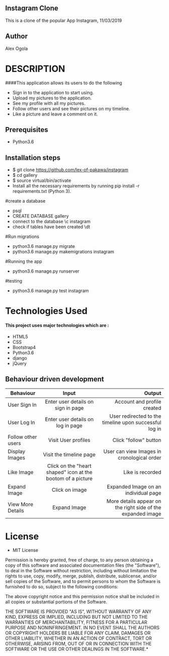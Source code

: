 ## Instagram Clone

This is a clone of the popular App Instagram, 11/03/2019

## Author

Alex Ogola

# DESCRIPTION

####This application allows its users to do the following

* Sign in to the application to start using.
* Upload my pictures to the application.
* See my profile with all my pictures.
* Follow other users and see their pictures on my timeline.
* Like a picture and leave a comment on it.


## Prerequisites
* Python3.6

## Installation steps
* $ git clone https://github.com/lex-of-pakawa/instagram
* $ cd gallery
* $ source virtual/bin/activate
* Install all the necessary requirements by running pip install -r requirements.txt (Python 3).

#create a database

* psql
* CREATE DATABASE gallery
* connect to the database \c instagram
* check if tables have been created \dt

#Run migrations

* python3.6 manage.py migrate
* python3.6 manage.py makemigrations instagram

#Running the app

* python3.6 manage.py runserver

#testing

* python3.6 manage.py test instagram


# Technologies Used

#### This project uses major technologies which are :
* HTML5
* CSS
* Bootstrap4
* Python3.6
* django
* jQuery

## Behaviour driven development
| Behaviour   |      Input     |  Output |
|----------|:-------------:|------:|
| User Sign In | Enter user details on sign in page |   Account and profile created |
| User Log In | Enter user details on log in page |   User redirected to the timeline upon successful log in |
| Follow other users | Visit User profiles |   Click "follow" button |
| Display Images | Visit the timeline page |   User can view Images in cronological order |
| Like Image | Click on the "heart shaped" icon at the bootom of a picture |   Like is recorded |
| Expand Image | Click on image |   Expanded Image on an individual page |
| View More Details | Expand Image |  More details appear on the right side of the expanded image |


# License

* MIT License


Permission is hereby granted, free of charge, to any person obtaining a copy
of this software and associated documentation files (the "Software"), to deal
in the Software without restriction, including without limitation the rights
to use, copy, modify, merge, publish, distribute, sublicense, and/or sell
copies of the Software, and to permit persons to whom the Software is
furnished to do so, subject to the following conditions:

The above copyright notice and this permission notice shall be included in all
copies or substantial portions of the Software.

THE SOFTWARE IS PROVIDED "AS IS", WITHOUT WARRANTY OF ANY KIND, EXPRESS OR
IMPLIED, INCLUDING BUT NOT LIMITED TO THE WARRANTIES OF MERCHANTABILITY,
FITNESS FOR A PARTICULAR PURPOSE AND NONINFRINGEMENT. IN NO EVENT SHALL THE
AUTHORS OR COPYRIGHT HOLDERS BE LIABLE FOR ANY CLAIM, DAMAGES OR OTHER
LIABILITY, WHETHER IN AN ACTION OF CONTRACT, TORT OR OTHERWISE, ARISING FROM,
OUT OF OR IN CONNECTION WITH THE SOFTWARE OR THE USE OR OTHER DEALINGS IN THE
SOFTWARE.*
